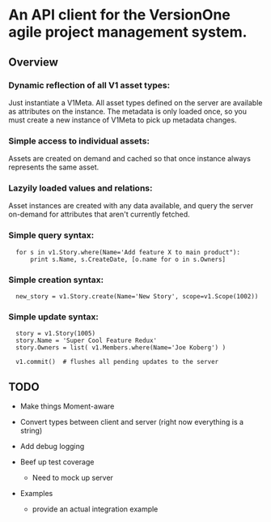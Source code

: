 



# An API client for the VersionOne agile project management system.


## Overview

### Dynamic reflection of all V1 asset types:

  Just instantiate a V1Meta.  All asset types defined on the server are available
  as attributes on the instance.  The metadata is only loaded once, so you must
  create a new instance of V1Meta to pick up metadata changes.


### Simple access to individual assets:

  Assets are created on demand and cached so that once instance always represents
  the same asset.  


### Lazyily loaded values and relations:

  Asset instances are created with any data available, and query the server on-demand
  for attributes that aren't currently fetched. 


### Simple query syntax:

      for s in v1.Story.where(Name='Add feature X to main product"):
          print s.Name, s.CreateDate, [o.name for o in s.Owners]


### Simple creation syntax:

      new_story = v1.Story.create(Name='New Story', scope=v1.Scope(1002))


### Simple update syntax:

      story = v1.Story(1005)
      story.Name = 'Super Cool Feature Redux'
      story.Owners = list( v1.Members.where(Name='Joe Koberg') )
      
      v1.commit()  # flushes all pending updates to the server


## TODO

  * Make things Moment-aware
  
  * Convert types between client and server (right now everything is a string)
  
  * Add debug logging
  
  * Beef up test coverage
  
    * Need to mock up server
    
  * Examples
  
    * provide an actual integration example
      
